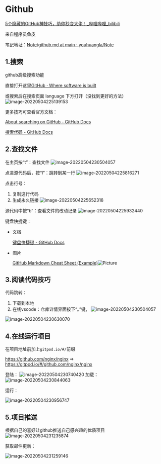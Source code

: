 # Github

[5个隐藏的GitHub神技巧，助你秒变大佬！\_哔哩哔哩\_bilibili](https://www.bilibili.com/video/BV1q54y1f7h6?spm_id_from=333.337.search-card.all.click)

来自程序员鱼皮

笔记地址：[Note/github\.md at main · youhuangla/Note](https://github.com/youhuangla/Note/blob/main/web/github.md)

## 1.搜索

github高级搜索功能

直接打开这里[GitHub · Where software is built](https://github.com/search/advanced)

或搜索后在搜索页面 language 下方打开（没找到更好的方法）
![image-20220504225139153](image/20220504225139153.png)

更多技巧可查看官方文档：

[About searching on GitHub \- GitHub Docs](https://docs.github.com/cn/search-github/getting-started-with-searching-on-github/about-searching-on-github)

[搜索代码 \- GitHub Docs](https://docs.github.com/cn/search-github/searching-on-github/searching-code)

## 2.查找文件

在主页按“t”：查找文件
![image-20220504230504057](image/20220504230504057.png)

点进源代码后，按“l”：跳转到某一行
![image-20220504225816271](image/20220504225816271.png)

点击行号：

1. 复制这行代码
2. 生成永久链接
![image-20220504225652318](image/20220504225652318.png)

源代码中按“b”：查看文件的改动记录
![image-20220504225932440](image/20220504225932440.png)

键盘快捷键：

- 文档

  [键盘快捷键 \- GitHub Docs](https://docs.github.com/cn/get-started/using-github/keyboard-shortcuts)

- 图片

  [GitHub Markdown Cheat Sheet \(Example\)](https://coderwall.com/p/ln-ira/github-markdown-cheat-sheet)![Picture](img/gs.png)

## 3.阅读代码技巧

代码跳转：

1. 下载到本地
2. 在线vscode：仓库详情界面按下“。”键，
![image-20220504230504057](image/20220504230504057.png)

![image-20220504230630070](image/20220504230630070.png)

## 4.在线运行项目

在项目地址前加上`gitpod.io/#/`前缀

<https://github.com/nginx/nginx>  => <https://gitpod.io/#/github.com/nginx/nginx>

登陆：
![image-20220504230740420](image/20220504230740420.png)
加载：
![image-20220504230844063](image/20220504230844063.png)

运行：

![image-20220504230956747](image/20220504230956747.png)

## 5.项目推送

根据自己的喜好让github推送自己感兴趣的优质项目
![image-20220504231235874](image/20220504231235874.png)

获取邮件更新：

![image-20220504231259146](image/20220504231259146.png)
